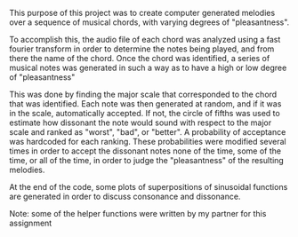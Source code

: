 This purpose of this project was to create computer generated melodies over a sequence of musical chords, with varying degrees of 
"pleasantness".

To accomplish this, the audio file of each chord was analyzed using a fast fourier transform in order to determine the notes being played, 
and from there the name of the chord. Once the chord was identified, a series of musical notes was generated in such a way as to have a 
high or low degree of "pleasantness" 

This was done by finding the major scale that corresponded to the chord that was identified. Each note was then generated at random, and if
it was in the scale, automatically accepted. If not, the circle of fifths was used to estimate how dissonant the note would sound with 
respect to the major scale and ranked as "worst", "bad", or "better". A probability of acceptance was hardcoded for each ranking. These 
probabilities were modified several times in order to accept the dissonant notes none of the time, some of the time, or all of the time, 
in order to judge the "pleasantness" of the resulting melodies.

At the end of the code, some plots of superpositions of sinusoidal functions are generated in order to discuss consonance and dissonance.



Note: some of the helper functions were written by my partner for this assignment
